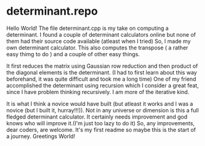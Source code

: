 # determinant.repo
Hello World!
The file determinant.cpp is my take on computing a determinant.
I found a couple of determinant calculators online but none of them had their source code available (atleast when I tried)
So, I made my own determinant calculator.
This also computes the transpose ( a rather easy thimg to do ) and a couple of other easy things.

It first reduces the matrix using Gaussian row reduction and then product of the diagonal elements is the determinant.
(I had to first learn about this way beforehand, it was quite difficult and took me a long time)
One of my friend accomplished the determinant using recursion which I consider a great feat, since I have problem thinking
recursively. I am more of the iterative kind.

It is what I think a novice would have built (but atleast it works and I was a novice (but I built it, hurray!!!)).
Not in any universe or dimension is this a full fledged determinant calculator.
It certainly needs improvement and god knows who will improve it.(I'm just too lazy to do it)
So, any improvements, dear coders, are welcome.
It's my first readme so maybe this is the start of a journey.
Greetings World!
